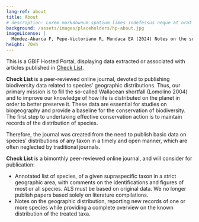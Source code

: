 ```yaml
---
lang-ref: about
title: About
# description: Lorem markdownum spatium limes indefessus neque at orat aestuat
background: /assets/images/placeholders/hp-about.jpg
imageLicense: |
  Méndez-Abarca F, Pepe-Victoriano R, Mundaca EA (2024) Notes on the southernmost record of Pacific Beakfish, _Oplegnathus insignis_ (Kner, 1867) (Perciformes, Oplegnathidae). Check List 20 (6): 1316–1319. [https://doi.org/10.15560/20.6.1316](https://doi.org/10.15560/20.6.1316)
height: 70vh
---
```


This is а GBIF Hosted Portal, displaying data extracted or associated with articles published in [Check List](https://checklist.pensoft.net/).

**Check List** is a peer-reviewed online journal, devoted to publishing biodiversity data related to species’ geographic distributions. Thus, our primary mission is to fill the so-called Wallacean shortfall (Lomolino 2004) and to improve our knowledge of how life is distributed on the planet in order to better preserve it. These data are essential for studies on biogeography and provide a baseline for the conservation of biodiversity. The first step to undertaking effective conservation action is to maintain records of the distribution of species.

Therefore, the journal was created from the need to publish basic data on species' distributions of any taxon in a timely and open manner, which are often neglected by traditional journals.

**Check List** is a bimonthly peer-reviewed online journal, and will consider for publication:

* Annotated list of species, of a given supraspecific taxon in a strict geographic area, with comments on the identifications and figures of most or all species. ALS must be based on original data. We no longer publish papers based solely on literature compilations.
* Notes on the geographic distribution, reporting new records of one or more species while providing a complete overview on the known distribution of the treated taxa.